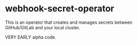 # webhook-secret-operator

This is an operator that creates and manages secrets between GitHub/GitLab and your local cluster.

VERY EARLY alpha code.
